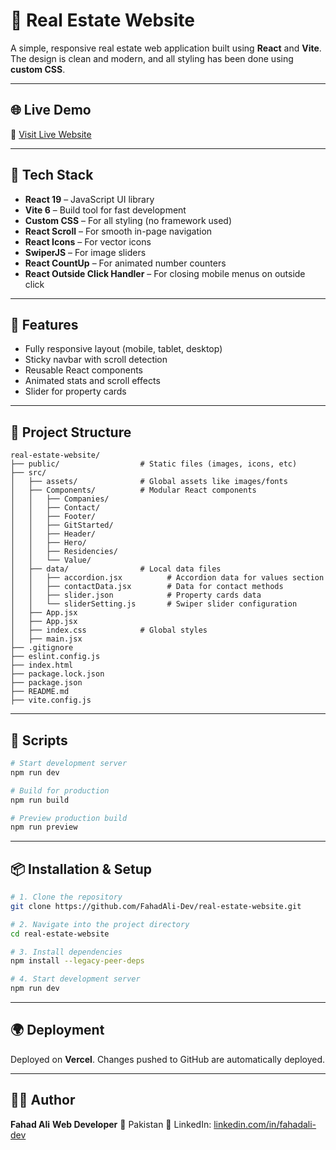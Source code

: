 # 🏡 Real Estate Website

A simple, responsive real estate web application built using **React** and **Vite**. The design is clean and modern, and all styling has been done using **custom CSS**.

---

## 🌐 Live Demo

🔗 [Visit Live Website](https://real-estate-website-sb9l.vercel.app)

---

## 🚀 Tech Stack

- **React 19** – JavaScript UI library
- **Vite 6** – Build tool for fast development
- **Custom CSS** – For all styling (no framework used)
- **React Scroll** – For smooth in-page navigation
- **React Icons** – For vector icons
- **SwiperJS** – For image sliders
- **React CountUp** – For animated number counters
- **React Outside Click Handler** – For closing mobile menus on outside click

---

## 🎯 Features

- Fully responsive layout (mobile, tablet, desktop)
- Sticky navbar with scroll detection
- Reusable React components
- Animated stats and scroll effects
- Slider for property cards

---

## 📁 Project Structure

```
real-estate-website/
├── public/                  # Static files (images, icons, etc)
├── src/
│   ├── assets/              # Global assets like images/fonts
│   ├── Components/          # Modular React components
│   │   ├── Companies/
│   │   ├── Contact/
│   │   ├── Footer/
│   │   ├── GitStarted/
│   │   ├── Header/
│   │   ├── Hero/
│   │   ├── Residencies/
│   │   └── Value/
│   ├── data/                # Local data files
│   │   ├── accordion.jsx          # Accordion data for values section
│   │   ├── contactData.jsx        # Data for contact methods
│   │   ├── slider.json            # Property cards data
│   │   └── sliderSetting.js       # Swiper slider configuration
│   ├── App.jsx
│   ├── App.jsx
│   ├── index.css            # Global styles
│   ├── main.jsx
├── .gitignore
├── eslint.config.js
├── index.html
├── package.lock.json
├── package.json
├── README.md
├── vite.config.js
```

---

## 🧪 Scripts

```bash
# Start development server
npm run dev

# Build for production
npm run build

# Preview production build
npm run preview
```

---

## 📦 Installation & Setup

```bash
# 1. Clone the repository
git clone https://github.com/FahadAli-Dev/real-estate-website.git

# 2. Navigate into the project directory
cd real-estate-website

# 3. Install dependencies
npm install --legacy-peer-deps

# 4. Start development server
npm run dev
```

---

## 🌍 Deployment

Deployed on **Vercel**. Changes pushed to GitHub are automatically deployed.

---

## 👨‍💻 Author

**Fahad Ali**
**Web Developer**
📍 Pakistan
🔗 LinkedIn: [linkedin.com/in/fahadali-dev](https://www.linkedin.com/in/fahad-ali-759700369/)
